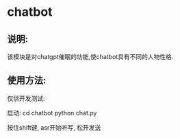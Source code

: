 # chatbot

## 说明:
该模块是对chatgpt催眠的功能,使chatbot具有不同的人物性格.

## 使用方法:
仅供开发测试:


启动:
cd chatbot
python chat.py

按住shift键, asr开始听写, 松开发送